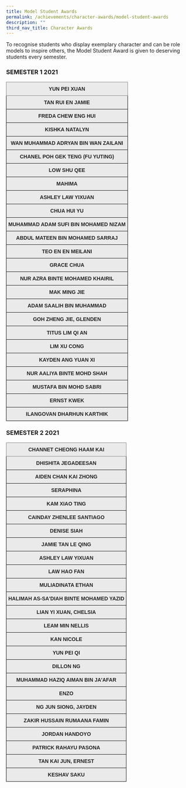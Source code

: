 ```yaml
---
title: Model Student Awards
permalink: /achievements/character-awards/model-student-awards
description: ""
third_nav_title: Character Awards
---
```

To recognise students who display exemplary character and can be role models to inspire others, the Model Student Award is given to deserving students every semester. 

### SEMESTER 1 2021

<style type="text/css">
.tg  {border-collapse:collapse;border-spacing:0;}
.tg td{border-color:black;border-style:solid;border-width:1px;font-family:Arial, sans-serif;font-size:14px;
  overflow:hidden;padding:10px 5px;word-break:normal;}
.tg th{border-color:black;border-style:solid;border-width:1px;font-family:Arial, sans-serif;font-size:14px;
  font-weight:normal;overflow:hidden;padding:10px 5px;word-break:normal;}
.tg .tg-n4qt{background-color:#EAEAEA;color:#222;font-weight:bold;text-align:center;vertical-align:top}
.tg .tg-djlw{background-color:#EAEAEA;border-color:inherit;color:#222;font-weight:bold;text-align:center;vertical-align:top}
</style>
<table class="tg">
<thead>
  <tr>
    <th class="tg-djlw">YUN PEI XUAN</th>
  </tr>
</thead>
<tbody>
  <tr>
    <td class="tg-n4qt">TAN RUI EN JAMIE</td>
  </tr>
  <tr>
    <td class="tg-n4qt">FREDA CHEW ENG HUI</td>
  </tr>
  <tr>
    <td class="tg-n4qt">KISHKA NATALYN</td>
  </tr>
  <tr>
    <td class="tg-n4qt">WAN MUHAMMAD ADRYAN BIN WAN ZAILANI</td>
  </tr>
  <tr>
    <td class="tg-n4qt">CHANEL POH GEK TENG (FU YUTING)</td>
  </tr>
  <tr>
    <td class="tg-n4qt">LOW SHU QEE</td>
  </tr>
  <tr>
    <td class="tg-n4qt">MAHIMA</td>
  </tr>
  <tr>
    <td class="tg-n4qt">ASHLEY LAW YIXUAN</td>
  </tr>
  <tr>
    <td class="tg-n4qt">CHUA HUI YU</td>
  </tr>
  <tr>
    <td class="tg-n4qt">MUHAMMAD ADAM SUFI BIN MOHAMED NIZAM</td>
  </tr>
  <tr>
    <td class="tg-n4qt">ABDUL MATEEN BIN MOHAMED SARRAJ</td>
  </tr>
  <tr>
    <td class="tg-n4qt">TEO EN EN MEILANI</td>
  </tr>
  <tr>
    <td class="tg-n4qt">GRACE CHUA</td>
  </tr>
  <tr>
    <td class="tg-n4qt">NUR AZRA BINTE MOHAMED KHAIRIL</td>
  </tr>
  <tr>
    <td class="tg-n4qt">MAK MING JIE</td>
  </tr>
  <tr>
    <td class="tg-n4qt">ADAM SAALIH BIN MUHAMMAD</td>
  </tr>
  <tr>
    <td class="tg-n4qt">GOH ZHENG JIE, GLENDEN</td>
  </tr>
  <tr>
    <td class="tg-n4qt">TITUS LIM QI AN</td>
  </tr>
  <tr>
    <td class="tg-n4qt">LIM XU CONG</td>
  </tr>
  <tr>
    <td class="tg-n4qt">KAYDEN ANG YUAN XI</td>
  </tr>
  <tr>
    <td class="tg-n4qt">NUR AALIYA BINTE MOHD SHAH </td>
  </tr>
  <tr>
    <td class="tg-n4qt">MUSTAFA BIN MOHD SABRI</td>
  </tr>
  <tr>
    <td class="tg-n4qt">ERNST KWEK</td>
  </tr>
  <tr>
    <td class="tg-n4qt">ILANGOVAN DHARHUN KARTHIK</td>
  </tr>
</tbody>
</table>

### SEMESTER 2 2021

<style type="text/css">
.tg  {border-collapse:collapse;border-spacing:0;}
.tg td{border-color:black;border-style:solid;border-width:1px;font-family:Arial, sans-serif;font-size:14px;
  overflow:hidden;padding:10px 5px;word-break:normal;}
.tg th{border-color:black;border-style:solid;border-width:1px;font-family:Arial, sans-serif;font-size:14px;
  font-weight:normal;overflow:hidden;padding:10px 5px;word-break:normal;}
.tg .tg-n4qt{background-color:#EAEAEA;color:#222;font-weight:bold;text-align:center;vertical-align:top}
.tg .tg-djlw{background-color:#EAEAEA;border-color:inherit;color:#222;font-weight:bold;text-align:center;vertical-align:top}
</style>
<table class="tg">
<thead>
  <tr>
    <th class="tg-djlw">CHANNET CHEONG HAAM KAI</th>
  </tr>
</thead>
<tbody>
  <tr>
    <td class="tg-n4qt">DHISHITA JEGADEESAN</td>
  </tr>
  <tr>
    <td class="tg-n4qt">AIDEN CHAN KAI ZHONG</td>
  </tr>
  <tr>
    <td class="tg-n4qt">SERAPHINA</td>
  </tr>
  <tr>
    <td class="tg-n4qt">KAM XIAO TING</td>
  </tr>
  <tr>
    <td class="tg-n4qt">CAINDAY ZHENLEE SANTIAGO</td>
  </tr>
  <tr>
    <td class="tg-n4qt">DENISE SIAH</td>
  </tr>
  <tr>
    <td class="tg-n4qt">JAMIE TAN LE QING</td>
  </tr>
  <tr>
    <td class="tg-n4qt">ASHLEY LAW YIXUAN</td>
  </tr>
  <tr>
    <td class="tg-n4qt">LAW HAO FAN</td>
  </tr>
  <tr>
    <td class="tg-n4qt">MULIADINATA ETHAN</td>
  </tr>
  <tr>
    <td class="tg-n4qt">HALIMAH AS-SA'DIAH BINTE MOHAMED YAZID</td>
  </tr>
  <tr>
    <td class="tg-n4qt">LIAN YI XUAN, CHELSIA</td>
  </tr>
  <tr>
    <td class="tg-n4qt">LEAM MIN NELLIS</td>
  </tr>
  <tr>
    <td class="tg-n4qt">KAN NICOLE</td>
  </tr>
  <tr>
    <td class="tg-n4qt">YUN PEI QI</td>
  </tr>
  <tr>
    <td class="tg-n4qt">DILLON NG</td>
  </tr>
  <tr>
    <td class="tg-n4qt">MUHAMMAD HAZIQ AIMAN BIN JA'AFAR</td>
  </tr>
  <tr>
    <td class="tg-n4qt">ENZO</td>
  </tr>
  <tr>
    <td class="tg-n4qt">NG JUN SIONG, JAYDEN</td>
  </tr>
  <tr>
    <td class="tg-n4qt">ZAKIR HUSSAIN RUMAANA FAMIN</td>
  </tr>
  <tr>
    <td class="tg-n4qt">JORDAN HANDOYO</td>
  </tr>
  <tr>
    <td class="tg-n4qt">PATRICK RAHAYU PASONA</td>
  </tr>
  <tr>
    <td class="tg-n4qt">TAN KAI JUN, ERNEST</td>
  </tr>
  <tr>
    <td class="tg-n4qt">KESHAV SAKU</td>
  </tr>
</tbody>
</table>
